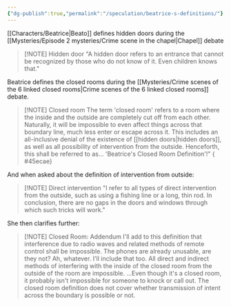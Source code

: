 ```yaml
---
{"dg-publish":true,"permalink":"/speculation/beatrice-s-definitions/"}
---
```



[[Characters/Beatrice\|Beato]] defines hidden doors during the [[Mysteries/Episode 2 mysteries/Crime scene in the chapel\|Chapel]] debate
> [!NOTE] Hidden door
> "A hidden door refers to an entrance that cannot be recognized by those who do not know of it. Even children knows that."

Beatrice defines the closed rooms during the [[Mysteries/Crime scenes of the 6 linked closed rooms\|Crime scenes of the 6 linked closed rooms]] debate.

> [!NOTE] Closed room
> The term 'closed room' refers to a room where the inside and the outside are completely cut off from each other. Naturally, it will be impossible to even affect things across that boundary line, much less enter or escape across it. This includes an all-inclusive denial of the existence of [[hidden doors\|hidden doors]], as well as all possibility of intervention from the outside. Henceforth, this shall be referred to as... 'Beatrice's Closed Room Definition'!"
{ #45ecae}


And when asked about the definition of intervention from outside:

> [!NOTE] Direct intervention
> "I refer to all types of direct intervention from the outside, such as using a fishing line or a long, thin rod. In conclusion, there are no gaps in the doors and windows through which such tricks will work."

She then clarifies further:
> [!NOTE] Closed Room: Addendum
> I'll add to this definition that interference due to radio waves and related methods of remote control shall be impossible.
> The phones are already unusable, are they not? Ah, whatever. I'll include that too. All direct and indirect methods of interfering with the inside of the closed room from the outside of the room are impossible.
> ...Even though it's a closed room, it probably isn't impossible for someone to knock or call out. The closed room definition does not cover whether transmission of intent across the boundary is possible or not.
